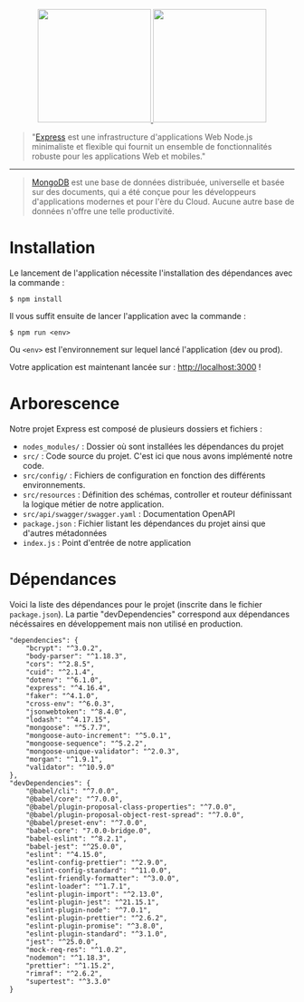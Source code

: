 <p align="center">
    <a href="https://expressjs.com" target="_blank">
        <img src="https://expressjs.com/images/express-facebook-share.png" width="200">
    </a>
    <a href="https://www.mongodb.com" target="_blank">
        <img src="https://webassets.mongodb.com/_com_assets/cms/mongodb_logo1-76twgcu2dm.png" width="200">
    </a>
</p>

> "[Express](https://expressjs.com) est une infrastructure d'applications Web Node.js minimaliste et flexible qui fournit un ensemble de fonctionnalités robuste pour les applications Web et mobiles."

-----

> [MongoDB](https://www.mongodb.com) est une base de données distribuée, universelle et basée sur des documents, qui a été conçue pour les développeurs d'applications modernes et pour l'ère du Cloud. Aucune autre base de données n'offre une telle productivité.

# Installation

Le lancement de l'application nécessite l'installation des dépendances avec la commande :

    $ npm install

Il vous suffit ensuite de lancer l'application avec la commande :

    $ npm run <env>

Ou `<env>` est l'environnement sur lequel lancé l'application (dev ou prod).

Votre application est maintenant lancée sur : [http://localhost:3000](http://localhost:3000) !

# Arborescence

Notre projet Express est composé de plusieurs dossiers et fichiers :

- `nodes_modules/` : Dossier où sont installées les dépendances du projet
- `src/` : Code source du projet. C'est ici que nous avons implémenté notre code.
- `src/config/` : Fichiers de configuration en fonction des différents environnements.
- `src/resources` : Définition des schémas, controller et routeur définissant la logique métier de notre application.
- `src/api/swagger/swagger.yaml` : Documentation OpenAPI
- `package.json` : Fichier listant les dépendances du projet ainsi que d'autres métadonnées
- `index.js` : Point d'entrée de notre application

# Dépendances

Voici la liste des dépendances pour le projet (inscrite dans le fichier `package.json`).
La partie "devDependencies" correspond aux dépendances nécéssaires en développement mais non utilisé en production.

```
"dependencies": {
    "bcrypt": "^3.0.2",
    "body-parser": "^1.18.3",
    "cors": "^2.8.5",
    "cuid": "^2.1.4",
    "dotenv": "^6.1.0",
    "express": "^4.16.4",
    "faker": "^4.1.0",
    "cross-env": "^6.0.3",
    "jsonwebtoken": "^8.4.0",
    "lodash": "^4.17.15",
    "mongoose": "^5.7.7",
    "mongoose-auto-increment": "^5.0.1",
    "mongoose-sequence": "^5.2.2",
    "mongoose-unique-validator": "^2.0.3",
    "morgan": "^1.9.1",
    "validator": "^10.9.0"
},
"devDependencies": {
    "@babel/cli": "^7.0.0",
    "@babel/core": "^7.0.0",
    "@babel/plugin-proposal-class-properties": "^7.0.0",
    "@babel/plugin-proposal-object-rest-spread": "^7.0.0",
    "@babel/preset-env": "^7.0.0",
    "babel-core": "7.0.0-bridge.0",
    "babel-eslint": "^8.2.1",
    "babel-jest": "^25.0.0",
    "eslint": "^4.15.0",
    "eslint-config-prettier": "^2.9.0",
    "eslint-config-standard": "^11.0.0",
    "eslint-friendly-formatter": "^3.0.0",
    "eslint-loader": "^1.7.1",
    "eslint-plugin-import": "^2.13.0",
    "eslint-plugin-jest": "^21.15.1",
    "eslint-plugin-node": "^7.0.1",
    "eslint-plugin-prettier": "^2.6.2",
    "eslint-plugin-promise": "^3.8.0",
    "eslint-plugin-standard": "^3.1.0",
    "jest": "^25.0.0",
    "mock-req-res": "^1.0.2",
    "nodemon": "^1.18.3",
    "prettier": "^1.15.2",
    "rimraf": "^2.6.2",
    "supertest": "^3.3.0"
}
```
